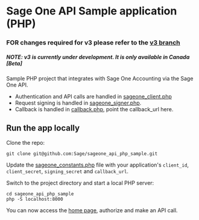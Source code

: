 # Sage One API Sample application (PHP)

### FOR changes required for v3 please refer to the [v3 branch](https://github.com/Sage/sageone_api_php_sample/tree/v3)
##### NOTE: v3 is currently under development. It is only available in Canada [Beta]

Sample PHP project that integrates with Sage One Accounting via the Sage One API.

* Authentication and API calls are handled in  [sageone_client.php](sageone_client.php)
* Request signing is handled in [sageone_signer.php](sageone_signer.php).
* Callback is handled in [callback.php](callback.php), point the callback_url here.

## Run the app locally

Clone the repo:

`git clone git@github.com:Sage/sageone_api_php_sample.git`

Update the [sageone_constants.php](sageone_constants.php) file with your application's `client_id`, `client_secret`, `signing_secret` and `callback_url`.

Switch to the project directory and start a local PHP server:

```
cd sageone_api_php_sample
php -S localhost:8000
```

You can now access the [home page](http://localhost:8000/), authorize and make an API call.
